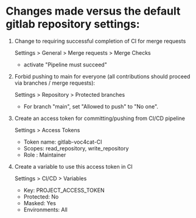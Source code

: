 # Changes made versus the default gitlab repository settings:

1. Change to requiring successful completion of CI for merge requests

	Settings > General > Merge requests > Merge Checks
	
	- activate "Pipeline must succeed"
	
2. Forbid pushing to main for everyone (all contributions should proceed via branches / merge requests):

	Settings > Repository > Protected branches
	
	- For branch "main", set "Allowed to push" to "No one".

3. Create an access token for committing/pushing from CI/CD pipeline

	Settings > Access Tokens

	- Token name: gitlab-voc4cat-CI
	- Scopes: read_repository, write_repository
	- Role  : Maintainer

4. Create a variable to use this access token in CI

	Settings > CI/CD > Variables

	- Key: PROJECT_ACCESS_TOKEN
	- Protected: No
	- Masked: Yes
	- Environments: All
